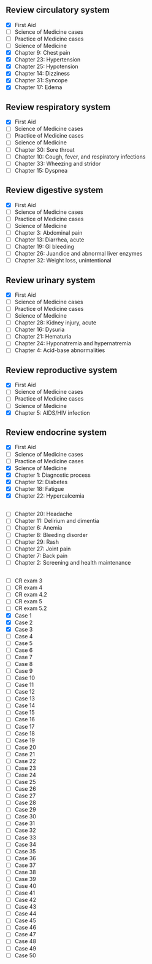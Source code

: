 ## Review circulatory system

- [x] First Aid
- [ ] Science of Medicine cases
- [ ] Practice of Medicine cases
- [ ] Science of Medicine
- [x] Chapter 9: Chest pain
- [x] Chapter 23: Hypertension
- [x] Chapter 25: Hypotension
- [x] Chapter 14: Dizziness
- [x] Chapter 31: Syncope
- [x] Chapter 17: Edema

## Review respiratory system

- [x] First Aid
- [ ] Science of Medicine cases
- [ ] Practice of Medicine cases
- [ ] Science of Medicine
- [ ] Chapter 30: Sore throat
- [ ] Chapter 10: Cough, fever, and respiratory infections
- [ ] Chapter 33: Wheezing and stridor
- [ ] Chapter 15: Dyspnea

## Review digestive system

- [x] First Aid
- [ ] Science of Medicine cases
- [ ] Practice of Medicine cases
- [ ] Science of Medicine
- [ ] Chapter 3: Abdominal pain
- [ ] Chapter 13: Diarrhea, acute
- [ ] Chapter 19: GI bleeding
- [ ] Chapter 26: Juandice and abnormal liver enzymes
- [ ] Chapter 32: Weight loss, unintentional

## Review urinary system

- [x] First Aid
- [ ] Science of Medicine cases
- [ ] Practice of Medicine cases
- [ ] Science of Medicine
- [ ] Chapter 28: Kidney injury, acute
- [ ] Chapter 16: Dysuria
- [ ] Chapter 21: Hematuria
- [ ] Chapter 24: Hyponatremia and hypernatremia
- [ ] Chapter 4: Acid-base abnormalities

## Review reproductive system

- [x] First Aid
- [ ] Science of Medicine cases
- [ ] Practice of Medicine cases
- [ ] Science of Medicine
- [x] Chapter 5: AIDS/HIV infection

## Review endocrine system

- [x] First Aid
- [ ] Science of Medicine cases
- [ ] Practice of Medicine cases
- [x] Science of Medicine
- [x] Chapter 1: Diagnostic process
- [x] Chapter 12: Diabetes
- [x] Chapter 18: Fatigue
- [x] Chapter 22: Hypercalcemia

##

- [ ] Chapter 20: Headache
- [ ] Chapter 11: Delirium and dimentia
- [ ] Chapter 6: Anemia
- [ ] Chapter 8: Bleeding disorder
- [ ] Chapter 29: Rash
- [ ] Chapter 27: Joint pain
- [ ] Chapter 7: Back pain
- [ ] Chapter 2: Screening and health maintenance

##

- [ ] CR exam 3
- [ ] CR exam 4
- [ ] CR exam 4.2
- [ ] CR exam 5
- [ ] CR exam 5.2
- [x] Case 1
- [x] Case 2
- [x] Case 3
- [ ] Case 4
- [ ] Case 5
- [ ] Case 6
- [ ] Case 7
- [ ] Case 8
- [ ] Case 9
- [ ] Case 10
- [ ] Case 11
- [ ] Case 12
- [ ] Case 13
- [ ] Case 14
- [ ] Case 15
- [ ] Case 16
- [ ] Case 17
- [ ] Case 18
- [ ] Case 19
- [ ] Case 20
- [ ] Case 21
- [ ] Case 22
- [ ] Case 23
- [ ] Case 24
- [ ] Case 25
- [ ] Case 26
- [ ] Case 27
- [ ] Case 28
- [ ] Case 29
- [ ] Case 30
- [ ] Case 31
- [ ] Case 32
- [ ] Case 33
- [ ] Case 34
- [ ] Case 35
- [ ] Case 36
- [ ] Case 37
- [ ] Case 38
- [ ] Case 39
- [ ] Case 40
- [ ] Case 41
- [ ] Case 42
- [ ] Case 43
- [ ] Case 44
- [ ] Case 45
- [ ] Case 46
- [ ] Case 47
- [ ] Case 48
- [ ] Case 49
- [ ] Case 50
